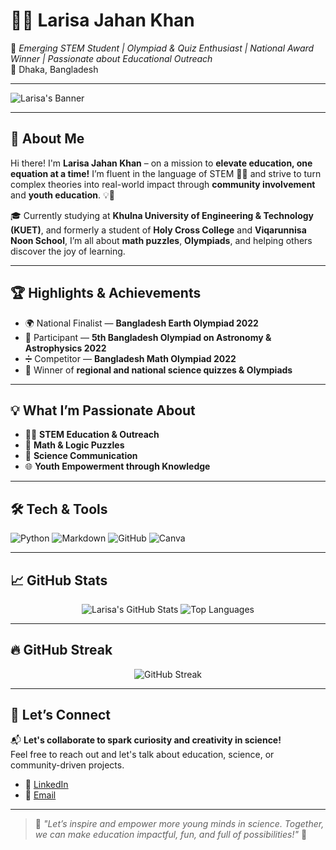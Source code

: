# 👩‍🔬 Larisa Jahan Khan

🌟 *Emerging STEM Student | Olympiad & Quiz Enthusiast | National Award Winner | Passionate about Educational Outreach*  
📍 Dhaka, Bangladesh

---

![Larisa's Banner](./img/bg-dark.png)

---

## 🚀 About Me

Hi there! I'm **Larisa Jahan Khan** – on a mission to **elevate education, one equation at a time!** I’m fluent in the language of STEM 🔬🔢 and strive to turn complex theories into real-world impact through **community involvement** and **youth education**. 💡📘

🎓 Currently studying at **Khulna University of Engineering & Technology (KUET)**, and formerly a student of **Holy Cross College** and **Viqarunnisa Noon School**, I’m all about **math puzzles**, **Olympiads**, and helping others discover the joy of learning.

---

## 🏆 Highlights & Achievements

- 🌍 National Finalist — **Bangladesh Earth Olympiad 2022**
- 🌌 Participant — **5th Bangladesh Olympiad on Astronomy & Astrophysics 2022**
- ➗ Competitor — **Bangladesh Math Olympiad 2022**
- 🧠 Winner of **regional and national science quizzes & Olympiads**

---

## 💡 What I’m Passionate About

- 👩‍🏫 **STEM Education & Outreach**
- 🧩 **Math & Logic Puzzles**
- 🧬 **Science Communication**
- 🌐 **Youth Empowerment through Knowledge**

---

## 🛠️ Tech & Tools

![Python](https://img.shields.io/badge/Python-3776AB?style=for-the-badge&logo=python&logoColor=white)
![Markdown](https://img.shields.io/badge/Markdown-000000?style=for-the-badge&logo=markdown&logoColor=white)
![GitHub](https://img.shields.io/badge/GitHub-181717?style=for-the-badge&logo=github&logoColor=white)
![Canva](https://img.shields.io/badge/Canva-00C4CC?style=for-the-badge&logo=canva&logoColor=white)

---

## 📈 GitHub Stats

<div align="center">

![Larisa's GitHub Stats](https://github-readme-stats.vercel.app/api?username=larisajahankhan&show_icons=true&theme=radical&hide=prs)
![Top Languages](https://github-readme-stats.vercel.app/api/top-langs/?username=larisajahankhan&layout=compact&theme=radical)

</div>

---

## 🔥 GitHub Streak

<p align="center">
  <img src="https://github-readme-streak-stats.herokuapp.com/?user=larisajahankhan&theme=tokyonight" alt="GitHub Streak" />
</p>

---

## 🌱 Let’s Connect

📬 **Let's collaborate to spark curiosity and creativity in science!**  
Feel free to reach out and let's talk about education, science, or community-driven projects.

- 🔗 [LinkedIn](https://www.linkedin.com/in/larisajahankhan)
- 📨 [Email](mailto:larisaorpa@gmail.com) 

---

> 🌟 *"Let’s inspire and empower more young minds in science. Together, we can make education impactful, fun, and full of possibilities!"* 🌈
